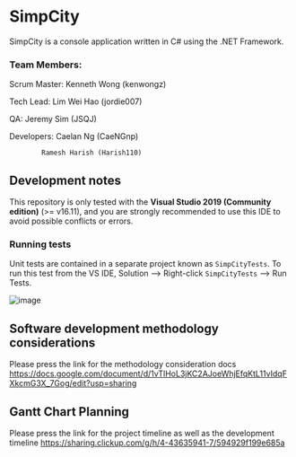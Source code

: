 # SimpCity

SimpCity is a console application written in C# using the .NET Framework.

### Team Members:

Scrum Master: Kenneth Wong (kenwongz)

Tech Lead: Lim Wei Hao (jordie007)

QA: Jeremy Sim (JSQJ)

Developers: Caelan Ng (CaeNGnp)
            
            Ramesh Harish (Harish110)

## Development notes

This repository is only tested with the **Visual Studio 2019 (Community edition)** (>= v16.11), and you are strongly recommended to use this IDE to avoid possible conflicts or errors.

### Running tests

Unit tests are contained in a separate project known as `SimpCityTests`. To run this test from the VS IDE, Solution --> Right-click `SimpCityTests` --> Run Tests.

![image](https://user-images.githubusercontent.com/93184095/143624303-317e5e27-f446-49e1-88ce-16233292934a.png)

## Software development methodology considerations

Please press the link for the methodology consideration docs
https://docs.google.com/document/d/1vTlHoL3jKC2AJoeWhjEfqKtL11vIdqFXkcmG3X_7Gog/edit?usp=sharing

## Gantt Chart Planning
Please press the link for the project timeline as well as the development timeline
https://sharing.clickup.com/g/h/4-43635941-7/594929f199e685a 
